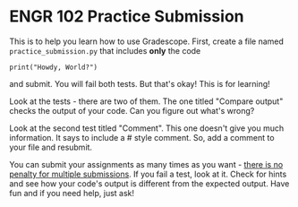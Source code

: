 # ENGR 102 Practice Submission

This is to help you learn how to use Gradescope. First, create a file named `practice_submission.py` that includes **only** the code

```
print("Howdy, World?")
```

and submit. You will fail both tests. But that's okay! This is for learning!

Look at the tests - there are two of them. The one titled "Compare output" checks the output of your code. Can you figure out what's wrong?

Look at the second test titled "Comment". This one doesn't give you much information. It says to include a # style comment. So, add a comment to your file and resubmit.

You can submit your assignments as many times as you want - [there is no penalty for multiple submissions](https://www.youtube.com/watch?v=GQtcWPjgwGc). If you fail a test, look at it. Check for hints and see how your code's output is different from the expected output. Have fun and if you need help, just ask!
